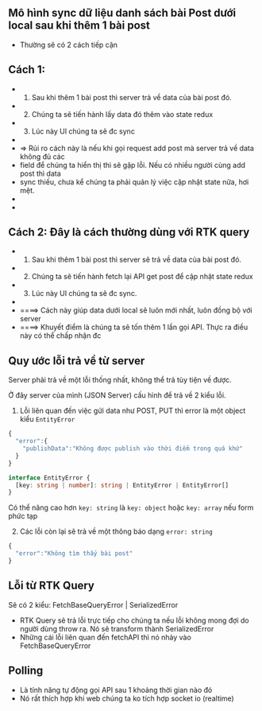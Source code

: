 ## Mô hình sync dữ liệu danh sách bài Post dưới local sau khi thêm 1 bài post

- Thường sẽ có 2 cách tiếp cận

## Cách 1:

- 1. Sau khi thêm 1 bài post thì server trả về data của bài post đó.
- 2. Chúng ta sẽ tiến hành lấy data đó thêm vào state redux
- 3. Lúc này UI chúng ta sẽ đc sync
-
- => Rủi ro cách này là nếu khi gọi request add post mà server trả về data không đủ các
- field để chúng ta hiển thị thì sẽ gặp lỗi. Nếu có nhiều người cùng add post thì data
- sync thiếu, chưa kể chúng ta phải quản lý việc cập nhật state nữa, hơi mệt.
-
-

## Cách 2: Đây là cách thường dùng với RTK query

- 1. Sau khi thêm 1 bài post thì server sẽ trả về data của bài post đó.
- 2. Chúng ta sẽ tiến hành fetch lại API get post để cập nhật state redux
- 3. Lúc này UI chúng ta sẽ đc sync.
-
- ====> Cách này giúp data dưới local sẽ luôn mới nhất, luôn đồng bộ với server
- ====> Khuyết điểm là chúng ta sẽ tốn thêm 1 lần gọi API. Thực ra điều này có thể chấp nhận đc

## Quy ước lỗi trả về từ server

Server phải trả về một lỗi thống nhất, không thể trả tùy tiện về được.

Ở đây server của mình (JSON Server) cấu hình để trả về 2 kiểu lỗi.

1. Lỗi liên quan đến việc gửi data như POST, PUT thì error là một object kiểu `EntityError`

```ts
{
  "error":{
    "publishData":"Không được publish vào thời điểm trong quá khứ"
  }
}
```

```ts
interface EntityError {
  [key: string | number]: string | EntityError | EntityError[]
}
```

Có thể nâng cao hơn `key: string` là `key: object` hoặc `key: array` nếu form phức tạp

2. Các lỗi còn lại sẽ trả về một thông báo dạng `error: string`

```ts
{
  "error":"Không tìm thấy bài post"
}
```

## Lỗi từ RTK Query

Sẽ có 2 kiểu: FetchBaseQueryError | SerializedError

- RTK Query sẽ trả lỗi trực tiếp cho chúng ta nếu lỗi không mong đợi do người dùng throw ra. Nó sẽ transform thành SerializedError
- Những cái lỗi liên quan đến fetchAPI thì nó nhảy vào FetchBaseQueryError

## Polling

- Là tính năng tự động gọi API sau 1 khoảng thời gian nào đó
- Nó rất thích hợp khi web chúng ta ko tích hợp socket io (realtime)
